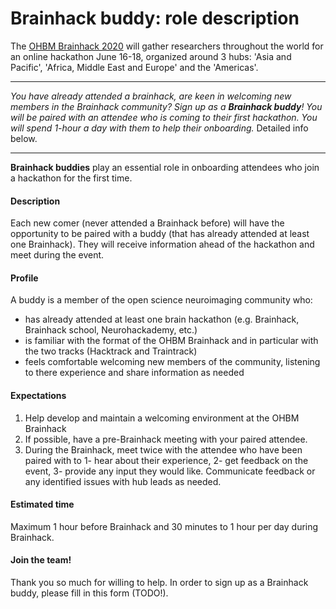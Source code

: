 # Brainhack buddy: role description

The [OHBM Brainhack 2020](https://ohbm.github.io/hackathon2020/) will gather researchers throughout the world for an online hackathon June 16-18, organized around 3 hubs: 'Asia and Pacific', 'Africa, Middle East and Europe' and the 'Americas'.

---

*You have already attended a brainhack, are keen in welcoming new members in the Brainhack community? Sign up as a **Brainhack buddy**! You will be paired with an attendee who is coming to their first hackathon. You will spend 1-hour a day with them to help their onboarding.* Detailed info below.

---

**Brainhack buddies** play an essential role in onboarding attendees who join a hackathon for the first time. 

#### Description

Each new comer (never attended a Brainhack before) will have the opportunity to  be paired with a buddy (that has already attended at least one Brainhack). They will receive information ahead of the hackathon and meet during the event.

#### Profile

A buddy is a member of the open science neuroimaging community who:
 - has already attended at least one brain hackathon (e.g. Brainhack, Brainhack school, Neurohackademy, etc.)
 - is familiar with the format of the OHBM Brainhack and in particular with the two tracks (Hacktrack and Traintrack)
 - feels comfortable welcoming new members of the community, listening to there experience and share information as needed
 

#### Expectations
1. Help develop and maintain a welcoming environment at the OHBM Brainhack
2. If possible, have a pre-Brainhack meeting with your paired attendee.
6. During the Brainhack, meet twice with the attendee who have been paired with to 1- hear about their experience, 2- get feedback on the event, 3- provide any input they would like. Communicate feedback or any identified issues with hub leads as needed.

#### Estimated time
Maximum 1 hour before Brainhack and 30 minutes to 1 hour per day during Brainhack.

#### Join the team!
Thank you so much for willing to help. In order to sign up as a Brainhack buddy, please fill in this form (TODO!). 

